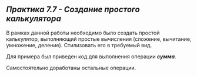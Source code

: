 ## ***Практика 7.7 - Создание простого калькулятора***

В рамках данной работы необходимо было создать простой калькулятор, выполняющий простые вычисления (сложение, вычитание, умножение, деление). Стилизовать его в требуемый вид. 

Для примера был приведен код для выполнения операции ***сумма***.

Самостоятельно доработаны остальные операции.